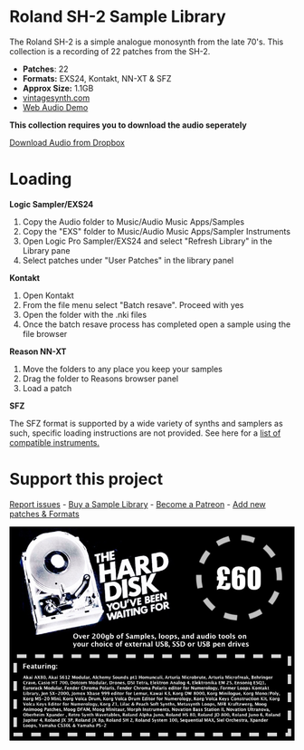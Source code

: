 # Roland SH-2 Sample Library 

The Roland SH-2 is a simple analogue monosynth from the late 70's.  This collection is a recording of 22 patches from the SH-2.

-  **Patches**: 22
-   **Formats:** EXS24, Kontakt, NN-XT & SFZ
-   **Approx Size:** 1.1GB
-   [vintagesynth.com](http://www.vintagesynth.com/roland/sh2.php/)
- [Web Audio Demo](https://www.modularsamples.com/Demos/demos/sh2.html)

**This collection requires you to download the audio seperately**

[Download Audio from Dropbox](https://www.dropbox.com/sh/fa8r5lmpd0483p8/AAAJOQSRvmNB6kdFALsS07aQa?dl=0)

# Loading

**Logic Sampler/EXS24**

1. Copy the Audio folder to Music/Audio Music Apps/Samples
2. Copy the "EXS" folder to Music/Audio Music Apps/Sampler Instruments
3. Open Logic Pro Sampler/EXS24 and select "Refresh Library" in the Library pane
4. Select patches under "User Patches" in the library panel 

****Kontakt****

1.  Open Kontakt
2. From the file menu select "Batch resave". Proceed with yes
3. Open the folder with the .nki files
4. Once the batch resave process has completed open a sample using the file browser

**Reason NN-XT**

1. Move the folders to any place you keep your samples
2. Drag the folder to Reasons browser panel
3. Load a patch

**SFZ**

The SFZ format is supported by a wide variety of synths and samplers as such, specific loading instructions are not provided. See here for a [list of compatible instruments.](https://sfzformat.com/software/players/) 

# Support this project

[Report issues](/issues) - [Buy a Sample Library](https://gumroad.com/modularsamples) - [Become a Patreon](https://www.patreon.com/modularsamples) - [Add new patches & Formats](/pulls)

[
![Sample library disks](https://github.com/publicsamples/Public-Samples/raw/master/images/drives2.jpg?raw=true)
](https://gum.co/modularsamples-drives)
